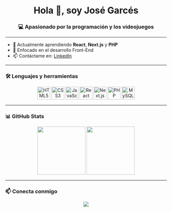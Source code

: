 <h1 align="center">Hola 👋, soy José Garcés</h1>
<h3 align="center">💻 Apasionado por la programación y los videojuegos</h3>

---

- 🔭 Actualmente aprendiendo **React**, **Next.js** y **PHP**
- 🎯 Enfocado en el desarrollo Front-End
- 📫 Contáctame en: [LinkedIn](https://www.linkedin.com/) <!-- Cambia la URL -->

---

### 🛠️ Lenguajes y herramientas
<p align="center">
  <img src="https://cdn.jsdelivr.net/gh/devicons/devicon/icons/html5/html5-original.svg" height="40" alt="HTML5" />
  <img src="https://cdn.jsdelivr.net/gh/devicons/devicon/icons/css3/css3-original.svg" height="40" alt="CSS3" />
  <img src="https://cdn.jsdelivr.net/gh/devicons/devicon/icons/javascript/javascript-original.svg" height="40" alt="JavaScript" />
  <img src="https://cdn.jsdelivr.net/gh/devicons/devicon/icons/react/react-original.svg" height="40" alt="React" />
  <img src="https://cdn.jsdelivr.net/gh/devicons/devicon/icons/nextjs/nextjs-original.svg" height="40" alt="Next.js" />
  <img src="https://cdn.jsdelivr.net/gh/devicons/devicon/icons/php/php-original.svg" height="40" alt="PHP" />
  <img src="https://cdn.jsdelivr.net/gh/devicons/devicon/icons/mysql/mysql-original.svg" height="40" alt="MySQL" />
</p>

---

### 📊 GitHub Stats

<p align="center">
  <img src="https://github-readme-stats.vercel.app/api?username=JG2303&show_icons=true&theme=github_dark&hide=issues&count_private=true" height="150"/>
  <img src="https://github-readme-stats.vercel.app/api/top-langs/?username=JG2303&layout=compact&theme=github_dark" height="150"/>
</p>

---

### 📫 Conecta conmigo

<p align="center">
  <a href="https://www.linkedin.com/" target="_blank">
    <img src="https://img.shields.io/badge/LinkedIn-0A66C2?style=for-the-badge&logo=linkedin&logoColor=white" />
  </a>
</p>

